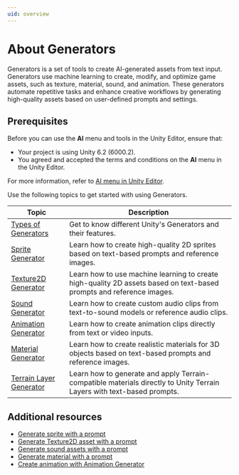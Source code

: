 ```yaml
---
uid: overview
---
```


# About Generators

Generators is a set of tools to create AI-generated assets from text input. Generators use machine learning to create, modify, and optimize game assets, such as texture, material, sound, and animation. These generators automate repetitive tasks and enhance creative workflows by generating high-quality assets based on user-defined prompts and settings.

## Prerequisites

Before you can use the **AI** menu and tools in the Unity Editor, ensure that:

* Your project is using Unity 6.2 (6000.2).
* You agreed and accepted the terms and conditions on the **AI** menu in the Unity Editor.

For more information, refer to [AI menu in Unity Editor](https://docs.unity3d.com/6000.2/Documentation/Manual/ai-menu.html).

Use the following topics to get started with using Generators.

| Topic | Description |
| ----- | ----------- |
| [Types of Generators](ai-gen-tools.md) | Get to know different Unity's Generators and their features. |
| [Sprite Generator](xref:sprite-overview) | Learn how to create high-quality 2D sprites based on text-based prompts and reference images. |
| [Texture2D Generator](xref:texture2d-overview) | Learn how to use machine learning to create high-quality 2D assets based on text-based prompts and reference images. |
| [Sound Generator](xref:sound-intro) | Learn how to create custom audio clips from text-to-sound models or reference audio clips. |
| [Animation Generator](xref:animation-intro) | Learn how to create animation clips directly from text or video inputs. |
| [Material Generator](xref:material-overview) | Learn how to create realistic materials for 3D objects based on text-based prompts and reference images. |
| [Terrain Layer Generator](xref:terrain-overview) | Learn how to generate and apply Terrain-compatible materials directly to Unity Terrain Layers with text-based prompts. |

## Additional resources

* [Generate sprite with a prompt](xref:generate-sprite)
* [Generate Texture2D asset with a prompt](xref:generate-texture2d)
* [Generate sound assets with a prompt](xref:sound-prompt)
* [Generate material with a prompt](xref:material-generate-prompt)
* [Create animation with Animation Generator](xref:animation-create)